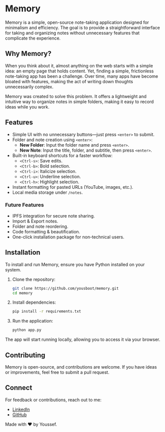 # Memory

Memory is a simple, open-source note-taking application designed for minimalism and efficiency. The goal is to provide a straightforward interface for taking and organizing notes without unnecessary features that complicate the experience.

## Why Memory?

When you think about it, almost anything on the web starts with a simple idea: an empty page that holds content. Yet, finding a simple, frictionless note-taking app has been a challenge. Over time, many apps have become bloated with features, making the act of writing down thoughts unnecessarily complex.

Memory was created to solve this problem. It offers a lightweight and intuitive way to organize notes in simple folders, making it easy to record ideas while you work.

## Features

- Simple UI with no unnecessary buttons—just press `<enter>` to submit.
- Folder and note creation using `<enter>`:
  - **New Folder**: Input the folder name and press `<enter>`.
  - **New Note**: Input the title, folder, and subtitle, then press `<enter>`.
- Built-in keyboard shortcuts for a faster workflow:
  - `<Ctrl-s>`: Save edits.
  - `<Ctrl-b>`: Bold selection.
  - `<Ctrl-i>`: Italicize selection.
  - `<Ctrl-u>`: Underline selection.
  - `<Ctrl-h>`: Highlight selection.
- Instant formatting for pasted URLs (YouTube, images, etc.).
- Local media storage under `/notes`.

### Future Features

- IPFS integration for secure note sharing.
- Import & Export notes.
- Folder and note reordering.
- Code formatting & beautification.
- One-click installation package for non-technical users.

## Installation

To install and run Memory, ensure you have Python installed on your system.

1. Clone the repository:

   ```sh
   git clone https://github.com/yousboot/memory.git
   cd memory
   ```

2. Install dependencies:

   ```sh
   pip install -r requirements.txt
   ```

3. Run the application:
   ```sh
   python app.py
   ```

The app will start running locally, allowing you to access it via your browser.

## Contributing

Memory is open-source, and contributions are welcome. If you have ideas or improvements, feel free to submit a pull request.

## Connect

For feedback or contributions, reach out to me:

- [LinkedIn](https://www.linkedin.com/in/yousbot/)
- [GitHub](https://github.com/yousboot)

Made with ❤️ by Youssef.
